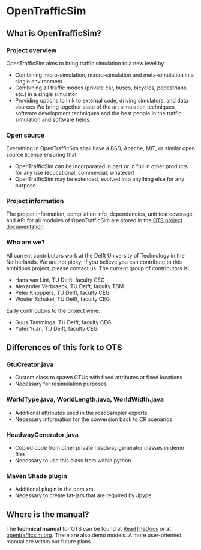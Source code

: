 # OpenTrafficSim

## What is OpenTrafficSim?

### Project overview

OpenTrafficSim aims to bring traffic simulation to a new level by
* Combining micro-simulation, macro-simulation and meta-simulation in a single environment
* Combining all traffic modes (private car, buses, bicycles, pedestrians, etc.) in a single simulator
* Providing options to link to external code, driving simulators, and data sources
We bring together state of the art simulation techniques, software development techniques and the best people in the traffic, simulation and software fields.


### Open source

Everything in OpenTrafficSim shall have a BSD, Apache, MIT, or similar open source license ensuring that
* OpenTrafficSim can be incorporated in part or in full in other products for any use (educational, commercial, whatever)
* OpenTrafficSim may be extended, evolved into anything else for any purpose


### Project information

The project information, compilation info, dependencies, unit test coverage, and API for all modules of OpenTrafficSim are stored in the [OTS project documentation](https://opentrafficsim.org/docs/latest/).<br>


### Who are we?

All current contributors work at the Delft University of Technology in the Netherlands. We are not picky; if you believe you can contribute to this ambitious project, please contact us. The current group of contributors is:
* Hans van Lint, TU Delft, faculty CEG
* Alexander Verbraeck, TU Delft, faculty TBM
* Peter Knoppers, TU Delft, faculty CEG
* Wouter Schakel, TU Delft, faculty CEG

Early contributors to the project were:
* Guus Tamminga, TU Delft, faculty CEG
* Yufei Yuan, TU Delft, faculty CEG

## Differences of this fork to OTS

### GtuCreator.java
* Custom class to spawn GTUs with fixed attributes at fixed locations
* Necessary for resimulation purposes

### WorldType.java, WorldLength.java, WorldWidth.java
* Additional attributes used in the roadSampler exports
* Necessary information for the conversion back to CR scenarios

### HeadwayGenerator.java
* Copied code from other private headway generator classes in demo files
* Necessary to use this class from within python

### Maven Shade plugin
* Additional plugin in the pom.xml
* Necessary to create fat-jars that are required by Jpype

## Where is the manual?

The **technical manual** for OTS can be found at [ReadTheDocs](https://opentrafficsim.readthedocs.io) or at [opentrafficsim.org](https://opentrafficsim.org/manual). There are also demo models. A more user-oriented manual are within our future plans.
